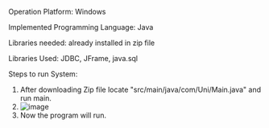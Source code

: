 Operation Platform: Windows

Implemented Programming Language: Java

Libraries needed: already installed in zip file

Libraries Used: JDBC, JFrame, java.sql 


Steps to run System: 

1. After downloading Zip file locate "src/main/java/com/Uni/Main.java" and run main.
2. ![image](https://github.com/Monilianmonty/UniBridges/assets/93014669/1d63c354-49af-4b65-85b5-f59b62f6be88)
3. Now the program will run.
